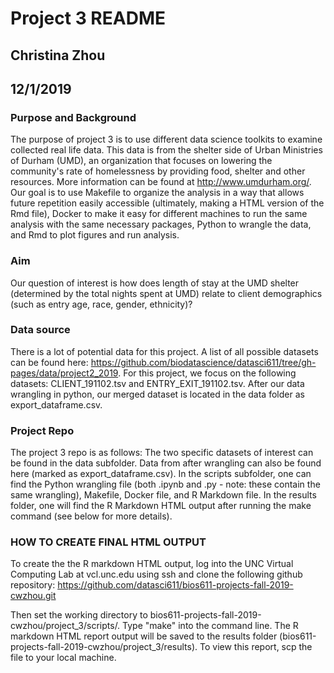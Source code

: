 # Project 3 README
## Christina Zhou
## 12/1/2019

### Purpose and Background

The purpose of project 3 is to use different data science toolkits to examine collected real life data. This data is from the shelter side of Urban Ministries of Durham (UMD), an organization that focuses on lowering the community's rate of homelessness by providing food, shelter and other resources. More information can be found at http://www.umdurham.org/. Our goal is to use Makefile to organize the analysis in a way that allows future repetition easily accessible (ultimately, making a HTML version of the Rmd file), Docker to make it easy for different machines to run the same analysis with the same necessary packages, Python to wrangle the data, and Rmd to plot figures and run analysis.

### Aim

Our question of interest is how does length of stay at the UMD shelter (determined by the total nights spent at UMD) relate to client demographics (such as entry age, race, gender, ethnicity)? 

### Data source

There is a lot of potential data for this project. A list of all possible datasets can be found here: https://github.com/biodatascience/datasci611/tree/gh-pages/data/project2_2019. For this project, we focus on the following datasets: CLIENT_191102.tsv and ENTRY_EXIT_191102.tsv. After our data wrangling in python, our merged dataset is located in the data folder as export_dataframe.csv.

### Project Repo
The project 3 repo is as follows: The two specific datasets of interest can be found in the data subfolder. Data from after wrangling can also be found here (marked as export_dataframe.csv). In the scripts subfolder, one can find the Python wrangling file (both .ipynb and .py - note: these contain the same wrangling), Makefile, Docker file, and R Markdown file. In the results folder, one will find the R Markdown HTML output after running the make command (see below for more details).

### HOW TO CREATE FINAL HTML OUTPUT

To create the the R markdown HTML output, log into the UNC Virtual Computing Lab at vcl.unc.edu using ssh and clone the following github repository: https://github.com/datasci611/bios611-projects-fall-2019-cwzhou.git

Then set the working directory to bios611-projects-fall-2019-cwzhou/project_3/scripts/. Type "make" into the command line. The R markdown HTML report output will be saved to the results folder (bios611-projects-fall-2019-cwzhou/project_3/results). To view this report, scp the file to your local machine.
